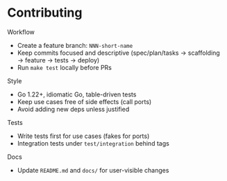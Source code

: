 # Contributing

Workflow
- Create a feature branch: `NNN-short-name`
- Keep commits focused and descriptive (spec/plan/tasks → scaffolding → feature → tests → deploy)
- Run `make test` locally before PRs

Style
- Go 1.22+, idiomatic Go, table-driven tests
- Keep use cases free of side effects (call ports)
- Avoid adding new deps unless justified

Tests
- Write tests first for use cases (fakes for ports)
- Integration tests under `test/integration` behind tags

Docs
- Update `README.md` and `docs/` for user-visible changes

